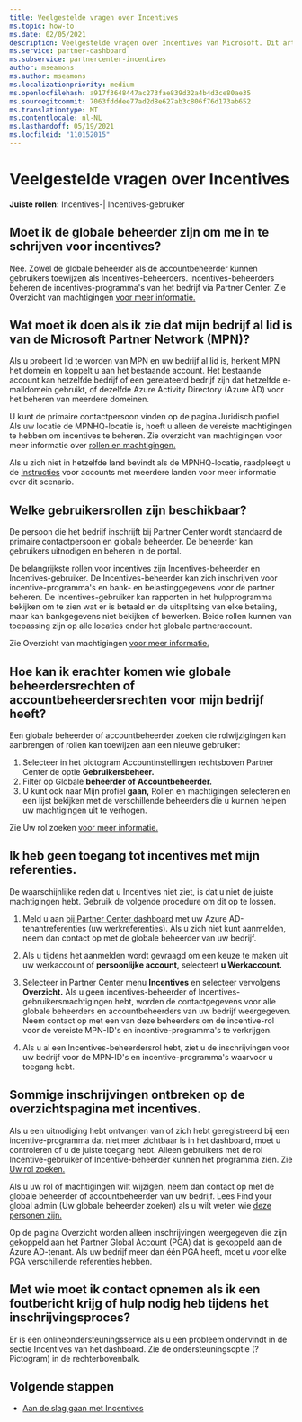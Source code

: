 ```yaml
---
title: Veelgestelde vragen over Incentives
ms.topic: how-to
ms.date: 02/05/2021
description: Veelgestelde vragen over Incentives van Microsoft. Dit artikel bevat vragen over gebruikersrollen, inschrijving of wat u moet doen met foutberichten.
ms.service: partner-dashboard
ms.subservice: partnercenter-incentives
author: mseamons
ms.author: mseamons
ms.localizationpriority: medium
ms.openlocfilehash: a917f3648447ac273fae839d32a4b4d3ce80ae35
ms.sourcegitcommit: 7063fdddee77ad2d8e627ab3c806f76d173ab652
ms.translationtype: MT
ms.contentlocale: nl-NL
ms.lasthandoff: 05/19/2021
ms.locfileid: "110152015"
---
```

# <a name="frequently-asked-questions-on-incentives"></a>Veelgestelde vragen over Incentives

**Juiste rollen:** Incentives-| Incentives-gebruiker

## <a name="do-i-need-to-be-the-global-admin-to-enroll-in-incentives"></a>Moet ik de globale beheerder zijn om me in te schrijven voor incentives?

Nee. Zowel de globale beheerder als de accountbeheerder kunnen gebruikers toewijzen als Incentives-beheerders. Incentives-beheerders beheren de incentives-programma's van het bedrijf via Partner Center. Zie Overzicht van machtigingen [voor meer informatie.](permissions-overview.md)

## <a name="what-do-i-need-to-do-if-i-find-my-company-is-already-a-member-of-the-microsoft-partner-network-mpn"></a>Wat moet ik doen als ik zie dat mijn bedrijf al lid is van de Microsoft Partner Network (MPN)?

Als u probeert lid te worden van MPN en uw bedrijf al lid is, herkent MPN het domein en koppelt u aan het bestaande account. Het bestaande account kan hetzelfde bedrijf of een gerelateerd bedrijf zijn dat hetzelfde e-maildomein gebruikt, of dezelfde Azure Activity Directory (Azure AD) voor het beheren van meerdere domeinen.

U kunt de primaire contactpersoon vinden op de pagina Juridisch profiel. Als uw locatie de MPNHQ-locatie is, hoeft u alleen de vereiste machtigingen te hebben om incentives te beheren. Zie overzicht van machtigingen voor meer informatie over [rollen en machtigingen.](permissions-overview.md)

Als u zich niet in hetzelfde land bevindt als de MPNHQ-locatie, raadpleegt u de [Instructies](https://support.microsoft.com/help/4515619/special-considerations-for-multi-national-partners-joining-the-microso) voor accounts met meerdere landen voor meer informatie over dit scenario.

## <a name="what-user-roles-are-available"></a>Welke gebruikersrollen zijn beschikbaar?

De persoon die het bedrijf inschrijft bij Partner Center wordt standaard de primaire contactpersoon en globale beheerder. De beheerder kan gebruikers uitnodigen en beheren in de portal.

De belangrijkste rollen voor incentives zijn Incentives-beheerder en Incentives-gebruiker. De Incentives-beheerder kan zich inschrijven voor incentive-programma's en bank- en belastinggegevens voor de partner beheren. De Incentives-gebruiker kan rapporten in het hulpprogramma bekijken om te zien wat er is betaald en de uitsplitsing van elke betaling, maar kan bankgegevens niet bekijken of bewerken. Beide rollen kunnen van toepassing zijn op alle locaties onder het globale partneraccount.

Zie Overzicht van machtigingen [voor meer informatie.](permissions-overview.md)

## <a name="how-can-i-find-out-who-has-global-or-account-admin-rights-for-my-company"></a>Hoe kan ik erachter komen wie globale beheerdersrechten of accountbeheerdersrechten voor mijn bedrijf heeft?

Een globale beheerder of accountbeheerder zoeken die rolwijzigingen kan aanbrengen of rollen kan toewijzen aan een nieuwe gebruiker:

1. Selecteer in het pictogram Accountinstellingen rechtsboven Partner Center de optie **Gebruikersbeheer.**
2. Filter op Globale **beheerder of** **Accountbeheerder.**
3. U kunt ook naar Mijn profiel  **gaan,** Rollen en machtigingen selecteren en een lijst bekijken met de verschillende beheerders die u kunnen helpen uw machtigingen uit te verhogen.
 
Zie Uw rol zoeken [voor meer informatie.](find-your-role.md)  

## <a name="i-cant-access-incentives-using-my-credentials"></a>Ik heb geen toegang tot incentives met mijn referenties.

De waarschijnlijke reden dat u Incentives niet ziet, is dat u niet de juiste machtigingen hebt. Gebruik de volgende procedure om dit op te lossen.

1. Meld u aan [bij Partner Center dashboard](https://partner.microsoft.com/dashboard/) met uw Azure AD-tenantreferenties (uw werkreferenties). Als u zich niet kunt aanmelden, neem dan contact op met de globale beheerder van uw bedrijf.

2. Als u tijdens het aanmelden wordt gevraagd  om een keuze te maken uit uw werkaccount of **persoonlijke account,** selecteert **u Werkaccount.**

3. Selecteer in Partner Center menu **Incentives** en selecteer vervolgens **Overzicht.** Als u geen incentives-beheerder of Incentives-gebruikersmachtigingen hebt, worden de contactgegevens voor alle globale beheerders en accountbeheerders van uw bedrijf weergegeven. Neem contact op met een van deze beheerders om de incentive-rol voor de vereiste MPN-ID's en incentive-programma's te verkrijgen.

4. Als u al een Incentives-beheerdersrol hebt, ziet u de inschrijvingen voor uw bedrijf voor de MPN-ID's en incentive-programma's waarvoor u toegang hebt.

## <a name="some-enrollments-are-missing-from-the-incentives-overview-page"></a>Sommige inschrijvingen ontbreken op de overzichtspagina met incentives.

Als u een uitnodiging hebt ontvangen van of zich hebt geregistreerd bij een incentive-programma dat niet meer zichtbaar is in het dashboard, moet u controleren of u de juiste toegang hebt. Alleen gebruikers met de rol Incentive-gebruiker of Incentive-beheerder kunnen het programma zien. Zie [Uw rol zoeken.](./find-your-role.md)

Als u uw rol of machtigingen wilt wijzigen, neem dan contact op met de globale beheerder of accountbeheerder van uw bedrijf. Lees Find your global admin (Uw globale beheerder zoeken) als u wilt weten wie [deze personen zijn.](./find-your-role.md#find-your-global-admin)

Op de pagina Overzicht worden alleen inschrijvingen weergegeven die zijn gekoppeld aan het Partner Global Account (PGA) dat is gekoppeld aan de Azure AD-tenant. Als uw bedrijf meer dan één PGA heeft, moet u voor elke PGA verschillende referenties hebben.

## <a name="who-should-i-contact-if-i-get-an-error-message-or-need-help-during-the-enrollment-process"></a>Met wie moet ik contact opnemen als ik een foutbericht krijg of hulp nodig heb tijdens het inschrijvingsproces?

Er is een onlineondersteuningsservice als u een probleem ondervindt in de sectie Incentives van het dashboard. Zie de ondersteuningsoptie (? Pictogram) in de rechterbovenbalk.

## <a name="next-steps"></a>Volgende stappen

- [Aan de slag gaan met Incentives](incentives-get-started-intro.md)